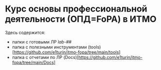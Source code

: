 # Курс основы профессиональной деятельности (ОПД=FoPA) в ИТМО

Здесь содержится:
- папки с готовыми ЛР *lab-##*
- папка с полезными инструментами (tools)[https://github.com/e1turin/itmo-fopa/tree/main/tools]
- папка с отчетами по ЛР (Docs)[https://github.com/e1turin/itmo-fopa/tree/main/Docs]

